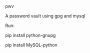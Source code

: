 pwv

A password vault using gpg and mysql

Run:

pip install python-gnupg

pip install MySQL-python

